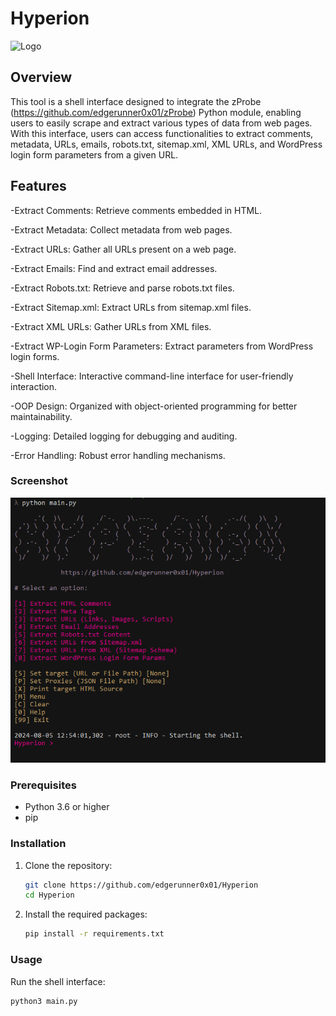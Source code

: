 # Hyperion
![Logo](images/logo.ico)
## Overview

This tool is a shell interface designed to integrate the zProbe (https://github.com/edgerunner0x01/zProbe) Python module, enabling users to easily scrape and extract various types of data from web pages. With this interface, users can access functionalities to extract comments, metadata, URLs, emails, robots.txt, sitemap.xml, XML URLs, and WordPress login form parameters from a given URL.

## Features

-Extract Comments: Retrieve comments embedded in HTML.

-Extract Metadata: Collect metadata from web pages.

-Extract URLs: Gather all URLs present on a web page.

-Extract Emails: Find and extract email addresses.

-Extract Robots.txt: Retrieve and parse robots.txt files.

-Extract Sitemap.xml: Extract URLs from sitemap.xml files.

-Extract XML URLs: Gather URLs from XML files.

-Extract WP-Login Form Parameters: Extract parameters from WordPress login forms.

-Shell Interface: Interactive command-line interface for user-friendly interaction.

-OOP Design: Organized with object-oriented programming for better maintainability.

-Logging: Detailed logging for debugging and auditing.

-Error Handling: Robust error handling mechanisms.

### Screenshot
![Alt text](images/screenshot.png)


### Prerequisites

- Python 3.6 or higher
- pip

### Installation

1. Clone the repository:
    ```bash
    git clone https://github.com/edgerunner0x01/Hyperion
    cd Hyperion
    ```

2. Install the required packages:
    ```bash
    pip install -r requirements.txt
    ```

### Usage

Run the shell interface:
```bash
python3 main.py
```
